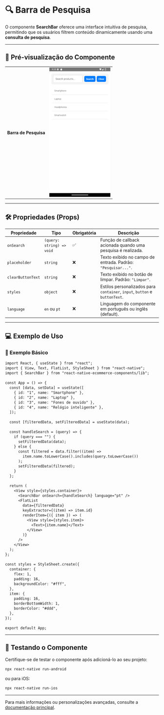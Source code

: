 # 🔍 **Barra de Pesquisa**

O componente **SearchBar** oferece uma interface intuitiva de pesquisa, permitindo que os usuários filtrem conteúdo dinamicamente usando uma **consulta de pesquisa**.

---

## 📸 **Pré-visualização do Componente**

<table>
  <tr>
    <td><strong>Barra de Pesquisa</strong></td>
    <td><img src="../../Images/SearchBar.png" alt="SearchBar" width="200"/></td>
  </tr>
</table>

---

## 🛠️ **Propriedades (Props)**

| Propriedade       | Tipo                      | Obrigatória | Descrição                                                                  |
| ----------------- | ------------------------- | ----------- | -------------------------------------------------------------------------- |
| `onSearch`        | `(query: string) => void` | ✅          | Função de callback acionada quando uma pesquisa é realizada.               |
| `placeholder`     | `string`                  | ❌          | Texto exibido no campo de entrada. Padrão: `"Pesquisar..."`.               |
| `clearButtonText` | `string`                  | ❌          | Texto exibido no botão de limpar. Padrão: `"Limpar"`.                      |
| `styles`          | `object`                  | ❌          | Estilos personalizados para `container`, `input`, `button` e `buttonText`. |
| `language`         | `en` ou `pt`                 | ❌          | Linguagem do componente em português ou inglês (default). |
---

## 💻 **Exemplo de Uso**

### 📝 **Exemplo Básico**

```tsx
import React, { useState } from "react";
import { View, Text, FlatList, StyleSheet } from "react-native";
import { SearchBar } from "react-native-ecommerce-components/lib";

const App = () => {
  const [data, setData] = useState([
    { id: "1", name: "Smartphone" },
    { id: "2", name: "Laptop" },
    { id: "3", name: "Fones de ouvido" },
    { id: "4", name: "Relógio inteligente" },
  ]);

  const [filteredData, setFilteredData] = useState(data);

  const handleSearch = (query) => {
    if (query === "") {
      setFilteredData(data);
    } else {
      const filtered = data.filter((item) =>
        item.name.toLowerCase().includes(query.toLowerCase())
      );
      setFilteredData(filtered);
    }
  };

  return (
    <View style={styles.container}>
      <SearchBar onSearch={handleSearch} language="pt" />
      <FlatList
        data={filteredData}
        keyExtractor={(item) => item.id}
        renderItem={({ item }) => (
          <View style={styles.item}>
            <Text>{item.name}</Text>
          </View>
        )}
      />
    </View>
  );
};

const styles = StyleSheet.create({
  container: {
    flex: 1,
    padding: 16,
    backgroundColor: "#fff",
  },
  item: {
    padding: 16,
    borderBottomWidth: 1,
    borderColor: "#ddd",
  },
});

export default App;
```

---

## 🧪 **Testando o Componente**

Certifique-se de testar o componente após adicioná-lo ao seu projeto:

```sh
npx react-native run-android
```

ou para iOS:

```sh
npx react-native run-ios
```

---

Para mais informações ou personalizações avançadas, consulte a [documentação principal](../../README.md).
